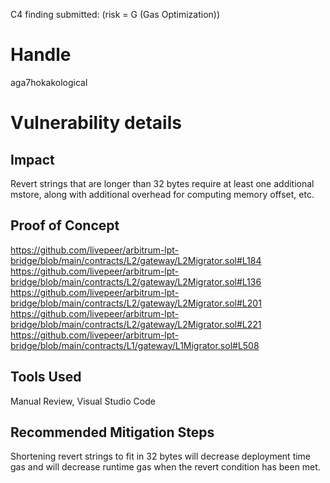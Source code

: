C4 finding submitted: (risk = G (Gas Optimization))

# Handle

aga7hokakological


# Vulnerability details

## Impact
Revert strings that are longer than 32 bytes require at least one additional mstore, along with additional overhead for computing memory offset, etc.

## Proof of Concept
https://github.com/livepeer/arbitrum-lpt-bridge/blob/main/contracts/L2/gateway/L2Migrator.sol#L184
https://github.com/livepeer/arbitrum-lpt-bridge/blob/main/contracts/L2/gateway/L2Migrator.sol#L136
https://github.com/livepeer/arbitrum-lpt-bridge/blob/main/contracts/L2/gateway/L2Migrator.sol#L201
https://github.com/livepeer/arbitrum-lpt-bridge/blob/main/contracts/L2/gateway/L2Migrator.sol#L221
https://github.com/livepeer/arbitrum-lpt-bridge/blob/main/contracts/L1/gateway/L1Migrator.sol#L508

## Tools Used
Manual Review, Visual Studio Code

## Recommended Mitigation Steps
Shortening revert strings to fit in 32 bytes will decrease deployment time gas and will decrease runtime gas when the revert condition has been met.
